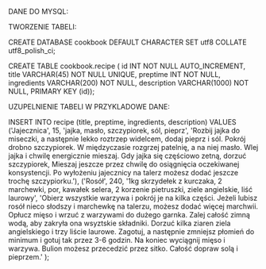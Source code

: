DANE DO MYSQL:

TWORZENIE TABELI:

CREATE DATABASE cookbook DEFAULT CHARACTER SET utf8 COLLATE utf8_polish_ci;

CREATE TABLE cookbook.recipe (
  id INT NOT NULL AUTO_INCREMENT,
  title VARCHAR(45) NOT NULL UNIQUE,
  preptime INT NOT NULL,
  ingredients VARCHAR(200) NOT NULL,
  description VARCHAR(1000) NOT NULL,
  PRIMARY KEY (id));
  
  UZUPELNIENIE TABELI W PRZYKLADOWE DANE:
  
  INSERT INTO
	recipe (title, preptime, ingredients, description)
VALUES
	('Jajecznica', 15, 'jajka, masło, szczypiorek, sól, pieprz',
    'Rozbij jajka do miseczki, a następnie lekko roztrzep widelcem, dodaj pieprz i sól. Pokrój drobno szczypiorek.
    W międzyczasie rozgrzej patelnię, a na niej masło. Wlej jajka i chwilę energicznie mieszaj. Gdy jajka się częściowo zetną, dorzuć szczypiorek,
    Mieszaj jeszcze przez chwilę do osiągnięcia oczekiwanej konsystencji. Po wyłożeniu jajecznicy na talerz możesz dodać jeszcze trochę szczypiorku.'),
    ('Rosół', 240, '1kg skrzydełek z kurczaka, 2 marchewki, por, kawałek selera, 2 korzenie pietruszki, ziele angielskie, liść laurowy',
    'Obierz wszystkie warzywa i pokrój je na kilka części. Jeżeli lubisz rosół nieco słodszy i marchewkę na talerzu, możesz dodać więcej marchwii.
    Opłucz mięso i wrzuć z warzywami do dużego garnka. Zalej całość zimną wodą, aby zakryła ona wsyztskie składniki. 
    Dorzuć kilka ziaren ziela angielskiego i trzy liście laurowe. Zagotuj, a następnie zmniejsz płomień do minimum i gotuj tak przez 3-6 godzin.
    Na koniec wyciągnij mięso i warzywa. Bulion możesz przecedzić przez sitko. Całość dopraw solą i pieprzem.'
    );
